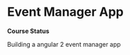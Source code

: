 Event Manager App
========================


**Course Status**

Building a angular 2 event manager app

